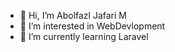 - 👋 Hi, I’m Abolfazl Jafari M
- 👀 I’m interested in WebDevlopment
- 🌱 I’m currently learning Laravel


<!---
AJM98v/AJM98v is a ✨ special ✨ repository because its `README.md` (this file) appears on your GitHub profile.
You can click the Preview link to take a look at your changes.
--->
